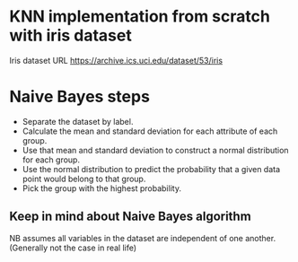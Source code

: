 # KNN implementation from scratch with iris dataset
Iris dataset URL https://archive.ics.uci.edu/dataset/53/iris
# Naive Bayes steps
- Separate the dataset by label.
- Calculate the mean and standard deviation for each attribute of each group.
- Use that mean and standard deviation to construct a normal distribution for each group.
- Use the normal distribution to predict the probability that a given data point would belong to that group.
- Pick the group with the highest probability.
## Keep in mind about Naive Bayes algorithm
NB assumes all variables in the dataset are independent of one another. (Generally not the case in real life) 
